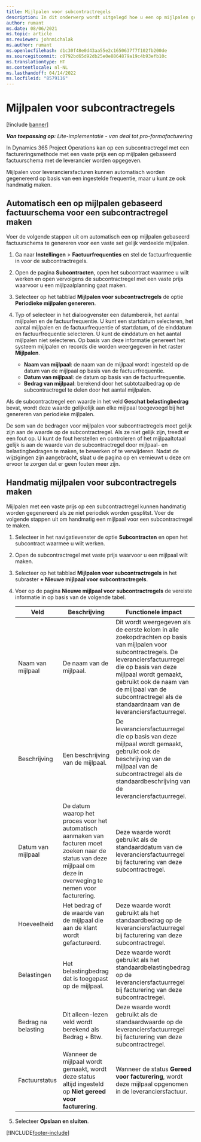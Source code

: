 ```yaml
---
title: Mijlpalen voor subcontractregels
description: In dit onderwerp wordt uitgelegd hoe u een op mijlpalen gebaseerd factuurschema maakt en onderhoudt voor een subcontract met een leverancier.
author: rumant
ms.date: 08/06/2021
ms.topic: article
ms.reviewer: johnmichalak
ms.author: rumant
ms.openlocfilehash: d1c30f48e0d43aa55e2c1650637f7f102fb200de
ms.sourcegitcommit: c0792bd65d92db25e0e8864879a19c4b93efb10c
ms.translationtype: HT
ms.contentlocale: nl-NL
ms.lasthandoff: 04/14/2022
ms.locfileid: "8579116"
---
```

# <a name="subcontract-line-milestones"></a>Mijlpalen voor subcontractregels

[!include [banner](../../includes/dataverse-preview.md)]

_**Van toepassing op:** Lite-implementatie - van deal tot pro-formafacturering_

In Dynamics 365 Project Operations kan op een subcontractregel met een factureringsmethode met een vaste prijs een op mijlpalen gebaseerd factuurschema met de leverancier worden opgegeven.

Mijlpalen voor leveranciersfacturen kunnen automatisch worden gegenereerd op basis van een ingestelde frequentie, maar u kunt ze ook handmatig maken.

## <a name="automatically-create-a-milestone-based-invoice-schedule-for-a-subcontract-line"></a>Automatisch een op mijlpalen gebaseerd factuurschema voor een subcontractregel maken

Voer de volgende stappen uit om automatisch een op mijlpalen gebaseerd factuurschema te genereren voor een vaste set gelijk verdeelde mijlpalen.

1. Ga naar **Instellingen** > **Factuurfrequenties** en stel de factuurfrequentie in voor de subcontractregels.
2. Open de pagina **Subcontracten**, open het subcontract waarmee u wilt werken en open vervolgens de subcontractregel met een vaste prijs waarvoor u een mijlpaalplanning gaat maken.
3. Selecteer op het tabblad **Mijlpalen voor subcontractregels** de optie **Periodieke mijlpalen genereren**.
4. Typ of selecteer in het dialoogvenster een datumbereik, het aantal mijlpalen en de factuurfrequentie. U kunt een startdatum selecteren, het aantal mijlpalen en de factuurfrequentie of startdatum, of de einddatum en factuurfrequentie selecteren. U kunt de einddatum en het aantal mijlpalen niet selecteren.
Op basis van deze informatie genereert het systeem mijlpalen en records die worden weergegeven in het raster **Mijlpalen**.

   - **Naam van mijlpaal**: de naam van de mijlpaal wordt ingesteld op de datum van de mijlpaal op basis van de factuurfrequentie.
   - **Datum van mijlpaal**: de datum op basis van de factuurfrequentie.
   - **Bedrag van mijlpaal**: berekend door het subtotaalbedrag op de subcontractregel te delen door het aantal mijlpalen.

Als de subcontractregel een waarde in het veld **Geschat belastingbedrag** bevat, wordt deze waarde gelijkelijk aan elke mijlpaal toegevoegd bij het genereren van periodieke mijlpalen.

De som van de bedragen voor mijlpalen voor subcontractregels moet gelijk zijn aan de waarde op de subcontractregel. Als ze niet gelijk zijn, treedt er een fout op. U kunt de fout herstellen en controleren of het mijlpaaltotaal gelijk is aan de waarde van de subcontractregel door mijlpaal- en belastingbedragen te maken, te bewerken of te verwijderen. Nadat de wijzigingen zijn aangebracht, slaat u de pagina op en vernieuwt u deze om ervoor te zorgen dat er geen fouten meer zijn.

## <a name="manually-create-subcontract-line-milestones"></a>Handmatig mijlpalen voor subcontractregels maken

Mijlpalen met een vaste prijs op een subcontractregel kunnen handmatig worden gegenereerd als ze niet periodiek worden gesplitst. Voer de volgende stappen uit om handmatig een mijlpaal voor een subcontractregel te maken.

1. Selecteer in het navigatievenster de optie **Subcontracten** en open het subcontract waarmee u wilt werken.
2. Open de subcontractregel met vaste prijs waarvoor u een mijlpaal wilt maken.
3. Selecteer op het tabblad **Mijlpalen voor subcontractregels** in het subraster **+ Nieuwe mijlpaal voor subcontractregels**.
4. Voer op de pagina **Nieuwe mijlpaal voor subcontractregels** de vereiste informatie in op basis van de volgende tabel.

    | Veld | Beschrijving |Functionele impact|
    | --- | --- |----------------------|
    | Naam van mijlpaal | De naam van de mijlpaal. |Dit wordt weergegeven als de eerste kolom in alle zoekopdrachten op basis van mijlpalen voor subcontractregels. De leveranciersfactuurregel die op basis van deze mijlpaal wordt gemaakt, gebruikt ook de naam van de mijlpaal van de subcontractregel als de standaardnaam van de leveranciersfactuurregel.|
    | Beschrijving | Een beschrijving van de mijlpaal. |De leveranciersfactuurregel die op basis van deze mijlpaal wordt gemaakt, gebruikt ook de beschrijving van de mijlpaal van de subcontractregel als de standaardbeschrijving van de leveranciersfactuurregel.|
    | Datum van mijlpaal | De datum waarop het proces voor het automatisch aanmaken van facturen moet zoeken naar de status van deze mijlpaal om deze in overweging te nemen voor facturering.| Deze waarde wordt gebruikt als de standaarddatum van de leveranciersfactuurregel bij facturering van deze subcontractregel. |
    | Hoeveelheid | Het bedrag of de waarde van de mijlpaal die aan de klant wordt gefactureerd. |Deze waarde wordt gebruikt als het standaardbedrag op de leveranciersfactuurregel bij facturering van deze subcontractregel. |
    | Belastingen | Het belastingbedrag dat is toegepast op de mijlpaal.| Deze waarde wordt gebruikt als het standaardbelastingbedrag op de leveranciersfactuurregel bij facturering van deze subcontractregel. |
    | Bedrag na belasting | Dit alleen-lezen veld wordt berekend als Bedrag + Btw.|Deze waarde wordt gebruikt als de standaardwaarde op de leveranciersfactuurregel bij facturering van deze subcontractregel. |
    | Factuurstatus | Wanneer de mijlpaal wordt gemaakt, wordt deze status altijd ingesteld op **Niet gereed voor facturering**.|  Wanneer de status **Gereed voor facturering**, wordt deze mijlpaal opgenomen in de leveranciersfactuur. |

5. Selecteer **Opslaan en sluiten**.


[!INCLUDE[footer-include](../../includes/footer-banner.md)]
